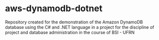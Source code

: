 # aws-dynamodb-dotnet
Repository created for the demonstration of the Amazon DynamoDB database using the C# and .NET language in a project for the discipline of project and database administration in the course of BSI - UFRN
